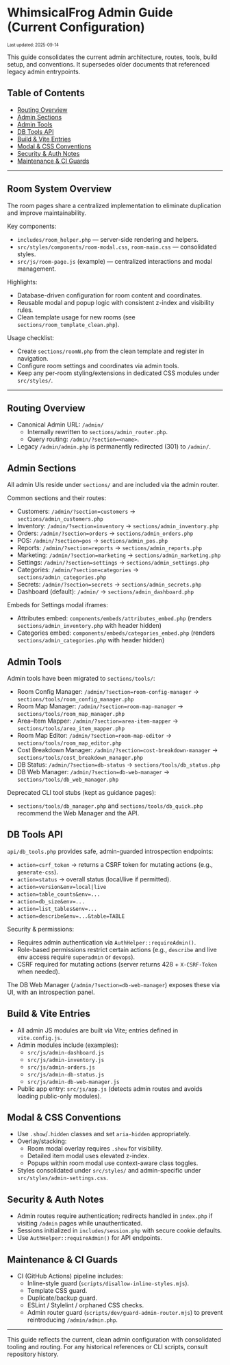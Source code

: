 # WhimsicalFrog Admin Guide (Current Configuration)

<sub><sup>Last updated: 2025-09-14</sup></sub>

This guide consolidates the current admin architecture, routes, tools, build setup, and conventions. It supersedes older documents that referenced legacy admin entrypoints.

## Table of Contents
- [Routing Overview](#routing-overview)
- [Admin Sections](#admin-sections)
- [Admin Tools](#admin-tools)
- [DB Tools API](#db-tools-api)
- [Build & Vite Entries](#build--vite-entries)
- [Modal & CSS Conventions](#modal--css-conventions)
- [Security & Auth Notes](#security--auth-notes)
- [Maintenance & CI Guards](#maintenance--ci-guards)

---

## Room System Overview
The room pages share a centralized implementation to eliminate duplication and improve maintainability.

Key components:
- `includes/room_helper.php` — server-side rendering and helpers.
- `src/styles/components/room-modal.css`, `room-main.css` — consolidated styles.
- `src/js/room-page.js` (example) — centralized interactions and modal management.

Highlights:
- Database-driven configuration for room content and coordinates.
- Reusable modal and popup logic with consistent z-index and visibility rules.
- Clean template usage for new rooms (see `sections/room_template_clean.php`).

Usage checklist:
- Create `sections/roomN.php` from the clean template and register in navigation.
- Configure room settings and coordinates via admin tools.
- Keep any per-room styling/extensions in dedicated CSS modules under `src/styles/`.

---

## Routing Overview
- Canonical Admin URL: `/admin/`
  - Internally rewritten to `sections/admin_router.php`.
  - Query routing: `/admin/?section=<name>`.
- Legacy `/admin/admin.php` is permanently redirected (301) to `/admin/`.

## Admin Sections
All admin UIs reside under `sections/` and are included via the admin router.

Common sections and their routes:
- Customers: `/admin/?section=customers` → `sections/admin_customers.php`
- Inventory: `/admin/?section=inventory` → `sections/admin_inventory.php`
- Orders: `/admin/?section=orders` → `sections/admin_orders.php`
- POS: `/admin/?section=pos` → `sections/admin_pos.php`
- Reports: `/admin/?section=reports` → `sections/admin_reports.php`
- Marketing: `/admin/?section=marketing` → `sections/admin_marketing.php`
- Settings: `/admin/?section=settings` → `sections/admin_settings.php`
- Categories: `/admin/?section=categories` → `sections/admin_categories.php`
- Secrets: `/admin/?section=secrets` → `sections/admin_secrets.php`
- Dashboard (default): `/admin/` → `sections/admin_dashboard.php`

Embeds for Settings modal iframes:
- Attributes embed: `components/embeds/attributes_embed.php` (renders `sections/admin_inventory.php` with header hidden)
- Categories embed: `components/embeds/categories_embed.php` (renders `sections/admin_categories.php` with header hidden)

## Admin Tools
Admin tools have been migrated to `sections/tools/`:
- Room Config Manager: `/admin/?section=room-config-manager` → `sections/tools/room_config_manager.php`
- Room Map Manager: `/admin/?section=room-map-manager` → `sections/tools/room_map_manager.php`
- Area–Item Mapper: `/admin/?section=area-item-mapper` → `sections/tools/area_item_mapper.php`
- Room Map Editor: `/admin/?section=room-map-editor` → `sections/tools/room_map_editor.php`
- Cost Breakdown Manager: `/admin/?section=cost-breakdown-manager` → `sections/tools/cost_breakdown_manager.php`
- DB Status: `/admin/?section=db-status` → `sections/tools/db_status.php`
- DB Web Manager: `/admin/?section=db-web-manager` → `sections/tools/db_web_manager.php`

Deprecated CLI tool stubs (kept as guidance pages):
- `sections/tools/db_manager.php` and `sections/tools/db_quick.php` recommend the Web Manager and the API.

## DB Tools API
`api/db_tools.php` provides safe, admin-guarded introspection endpoints:
- `action=csrf_token` → returns a CSRF token for mutating actions (e.g., `generate-css`).
- `action=status` → overall status (local/live if permitted).
- `action=version&env=local|live`
- `action=table_counts&env=...`
- `action=db_size&env=...`
- `action=list_tables&env=...`
- `action=describe&env=...&table=TABLE`

Security & permissions:
- Requires admin authentication via `AuthHelper::requireAdmin()`.
- Role-based permissions restrict certain actions (e.g., `describe` and live env access require `superadmin` or `devops`).
- CSRF required for mutating actions (server returns 428 + `X-CSRF-Token` when needed).

The DB Web Manager (`/admin/?section=db-web-manager`) exposes these via UI, with an introspection panel.

## Build & Vite Entries
- All admin JS modules are built via Vite; entries defined in `vite.config.js`.
- Admin modules include (examples):
  - `src/js/admin-dashboard.js`
  - `src/js/admin-inventory.js`
  - `src/js/admin-orders.js`
  - `src/js/admin-db-status.js`
  - `src/js/admin-db-web-manager.js`
- Public app entry: `src/js/app.js` (detects admin routes and avoids loading public-only modules).

## Modal & CSS Conventions
- Use `.show`/`.hidden` classes and set `aria-hidden` appropriately.
- Overlay/stacking:
  - Room modal overlay requires `.show` for visibility.
  - Detailed item modal uses elevated z-index.
  - Popups within room modal use context-aware class toggles.
- Styles consolidated under `src/styles/` and admin-specific under `src/styles/admin-settings.css`.

## Security & Auth Notes
- Admin routes require authentication; redirects handled in `index.php` if visiting `/admin` pages while unauthenticated.
- Sessions initialized in `includes/session.php` with secure cookie defaults.
- Use `AuthHelper::requireAdmin()` for API endpoints.

## Maintenance & CI Guards
- CI (GitHub Actions) pipeline includes:
  - Inline-style guard (`scripts/disallow-inline-styles.mjs`).
  - Template CSS guard.
  - Duplicate/backup guard.
  - ESLint / Stylelint / orphaned CSS checks.
  - Admin router guard (`scripts/dev/guard-admin-router.mjs`) to prevent reintroducing `/admin/admin.php`.

---

This guide reflects the current, clean admin configuration with consolidated tooling and routing. For any historical references or CLI scripts, consult repository history.
